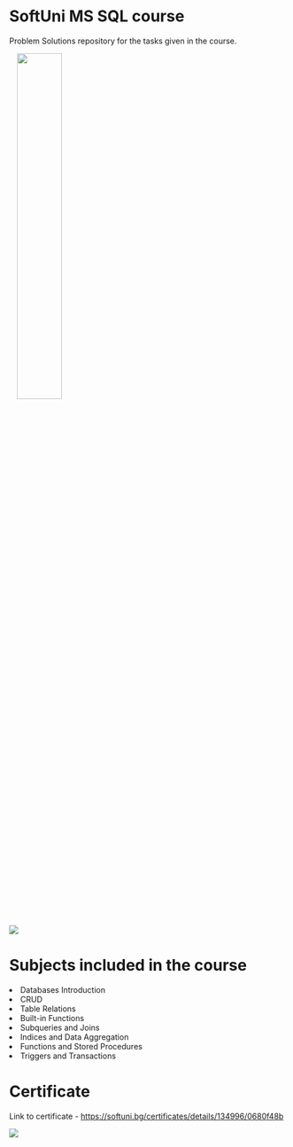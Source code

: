 # SoftUni MS SQL course
Problem Solutions repository for the tasks given in the course.
<p></p>
<p>&ensp;&ensp;<img style="width: 40%" src="https://sundaybizsys.com/wp-content/uploads/2019/11/SQL-Server-Logo.jpg">&ensp;&ensp;
</p>
<p></p>
<p></p>
<p></p>
<img src="https://img.shields.io/badge/Microsoft%20SQL%20Server-CC2927?style=for-the-badge&logo=microsoft%20sql%20server&logoColor=white">

# Subjects included in the course
<li>Databases Introduction</li>
<li>CRUD</li>
<li>Table Relations</li>
<li>Built-in Functions</li>
<li>Subqueries and Joins</li>
<li>Indices and Data Aggregation</li>
<li>Functions and Stored Procedures</li>
<li>Triggers and Transactions</li>
<p></p>
<p></p>
<p></p>

# Certificate
Link to certificate - https://softuni.bg/certificates/details/134996/0680f48b
<p></p>
<img src="https://i.postimg.cc/zfWxS92N/MS-SQL.png">
